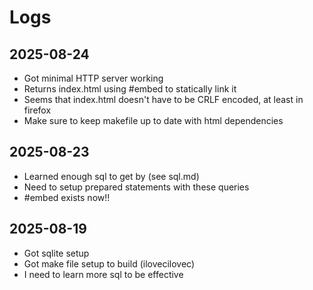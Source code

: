 # Logs

## 2025-08-24
- Got minimal HTTP server working
- Returns index.html using #embed to statically link it
- Seems that index.html doesn't have to be CRLF encoded, at least in firefox
- Make sure to keep makefile up to date with html dependencies

## 2025-08-23
- Learned enough sql to get by (see sql.md)
- Need to setup prepared statements with these queries
- #embed exists now!!

## 2025-08-19
- Got sqlite setup
- Got make file setup to build (ilovecilovec)
- I need to learn more sql to be effective
